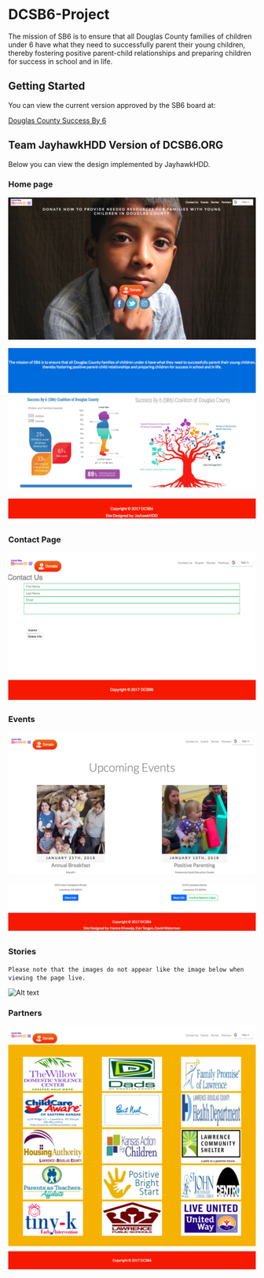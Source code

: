 # DCSB6-Project

The mission of SB6 is to ensure that all Douglas County families of children under 6 have what they need to successfully parent their young children, thereby fostering positive parent-child relationships and preparing children for success in school and in life.


## Getting Started

You can view the current version approved by the SB6 board at: 

[Douglas County Success By 6](https://www.dcsb6.org)  


## Team JayhawkHDD Version of DCSB6.ORG

Below you can view the design implemented by JayhawkHDD. 


### Home page

![Alt text](client/public/assets/images/screenshots/homepage1.png "Top of Home Page")

![Alt text](client/public/assets/images/screenshots/homepage2.png "Middle of Home Page")

![Alt text](client/public/assets/images/screenshots/homepage4.png "Bottom of Home Page")

### Contact Page

![Alt text](client/public/assets/images/screenshots/contactpage.png "Screenshot of Contact Page")

### Events

![Alt text](client/public/assets/images/screenshots/events1.png "Screenshot of Contact Page")

![Alt text](client/public/assets/images/screenshots/events2.png "Screenshot of Contact Page")

### Stories
`Please note that the images do not appear like the image below when viewing the page live.`

![Alt text](client/public/assets/images/screenshots/fullpagestories.png "Screenshot of Contact Page")

### Partners

![Alt text](client/public/assets/images/screenshots/fullpagepartners.png "Screenshot of Contact Page")




